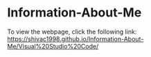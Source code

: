 # Information-About-Me
To view the webpage, click the following link:
https://shivac1998.github.io/Information-About-Me/Visual%20Studio%20Code/
